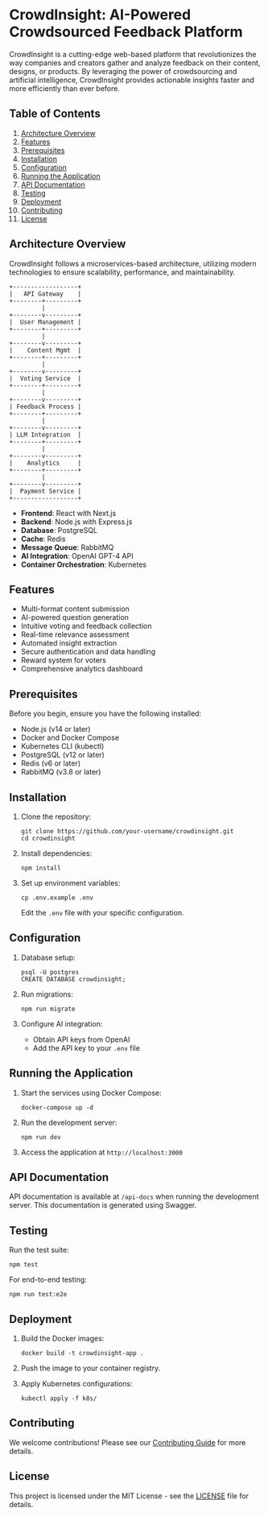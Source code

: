 # CrowdInsight: AI-Powered Crowdsourced Feedback Platform

CrowdInsight is a cutting-edge web-based platform that revolutionizes the way companies and creators gather and analyze feedback on their content, designs, or products. By leveraging the power of crowdsourcing and artificial intelligence, CrowdInsight provides actionable insights faster and more efficiently than ever before.

## Table of Contents
1. [Architecture Overview](#architecture-overview)
2. [Features](#features)
3. [Prerequisites](#prerequisites)
4. [Installation](#installation)
5. [Configuration](#configuration)
6. [Running the Application](#running-the-application)
7. [API Documentation](#api-documentation)
8. [Testing](#testing)
9. [Deployment](#deployment)
10. [Contributing](#contributing)
11. [License](#license)

## Architecture Overview

CrowdInsight follows a microservices-based architecture, utilizing modern technologies to ensure scalability, performance, and maintainability.

```
+------------------+
|   API Gateway    |
+--------+---------+
         |
+--------v---------+
|  User Management |
+--------+---------+
         |
+--------v---------+
|    Content Mgmt  |
+--------+---------+
         |
+--------v---------+
|  Voting Service  |
+--------+---------+
         |
+--------v---------+
| Feedback Process |
+--------+---------+
         |
+--------v---------+
| LLM Integration  |
+--------+---------+
         |
+--------v---------+
|    Analytics     |
+--------+---------+
         |
+--------v---------+
|  Payment Service |
+------------------+
```

- **Frontend**: React with Next.js
- **Backend**: Node.js with Express.js
- **Database**: PostgreSQL
- **Cache**: Redis
- **Message Queue**: RabbitMQ
- **AI Integration**: OpenAI GPT-4 API
- **Container Orchestration**: Kubernetes

## Features

- Multi-format content submission
- AI-powered question generation
- Intuitive voting and feedback collection
- Real-time relevance assessment
- Automated insight extraction
- Secure authentication and data handling
- Reward system for voters
- Comprehensive analytics dashboard

## Prerequisites

Before you begin, ensure you have the following installed:
- Node.js (v14 or later)
- Docker and Docker Compose
- Kubernetes CLI (kubectl)
- PostgreSQL (v12 or later)
- Redis (v6 or later)
- RabbitMQ (v3.8 or later)

## Installation

1. Clone the repository:
   ```
   git clone https://github.com/your-username/crowdinsight.git
   cd crowdinsight
   ```

2. Install dependencies:
   ```
   npm install
   ```

3. Set up environment variables:
   ```
   cp .env.example .env
   ```
   Edit the `.env` file with your specific configuration.

## Configuration

1. Database setup:
   ```
   psql -U postgres
   CREATE DATABASE crowdinsight;
   ```

2. Run migrations:
   ```
   npm run migrate
   ```

3. Configure AI integration:
   - Obtain API keys from OpenAI
   - Add the API key to your `.env` file

## Running the Application

1. Start the services using Docker Compose:
   ```
   docker-compose up -d
   ```

2. Run the development server:
   ```
   npm run dev
   ```

3. Access the application at `http://localhost:3000`

## API Documentation

API documentation is available at `/api-docs` when running the development server. This documentation is generated using Swagger.

## Testing

Run the test suite:
```
npm test
```

For end-to-end testing:
```
npm run test:e2e
```

## Deployment

1. Build the Docker images:
   ```
   docker build -t crowdinsight-app .
   ```

2. Push the image to your container registry.

3. Apply Kubernetes configurations:
   ```
   kubectl apply -f k8s/
   ```

## Contributing

We welcome contributions! Please see our [Contributing Guide](CONTRIBUTING.md) for more details.

## License

This project is licensed under the MIT License - see the [LICENSE](LICENSE) file for details.

